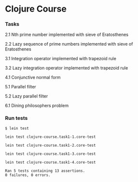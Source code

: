 # Clojure Course

### Tasks

2.1 Nth prime number implemented with sieve of Eratosthenes

2.2 Lazy sequence of prime numbers implemented with sieve of Eratosthenes

3.1 Integration operator implemented with trapezoid rule

3.2 Lazy integration operator implemented with trapezoid rule

4.1 Conjunctive normal form

5.1 Parallel filter

5.2 Lazy parallel filter

6.1 Dining philosophers problem

### Run tests
    $ lein test
    
    lein test clojure-course.task1-1.core-test
    
    lein test clojure-course.task1-2.core-test
    
    lein test clojure-course.task1-3.core-test
    
    lein test clojure-course.task1-4.core-test
    
    Ran 5 tests containing 13 assertions.
    0 failures, 0 errors.
